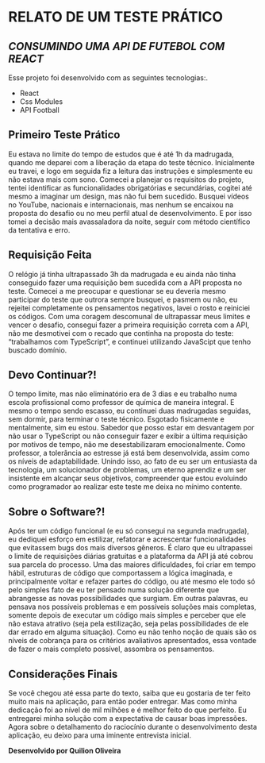# RELATO DE UM TESTE PRÁTICO 
## _CONSUMINDO UMA API DE FUTEBOL COM REACT_

Esse projeto foi desenvolvido com as seguintes tecnologias:.

- React
- Css Modules
- API Football

## Primeiro Teste Prático

Eu estava no limite do tempo de estudos que é até 1h da madrugada, quando me deparei com a liberação da etapa do teste técnico. Inicialmente eu travei, e logo em seguida fiz a leitura das instruções e simplesmente eu não estava mais com sono. Comecei a planejar os requisitos do projeto, tentei identificar as funcionalidades obrigatórias e secundárias, cogitei até mesmo a imaginar um design, mas não fui bem sucedido. Busquei vídeos no YouTube, nacionais e internacionais, mas nenhum se encaixou na proposta do desafio ou no meu perfil atual de desenvolvimento. E por isso tomei a decisão mais avassaladora da noite, seguir com método científico da tentativa e erro. 

## Requisição Feita

O relógio já tinha ultrapassado 3h da madrugada e eu ainda não tinha conseguido fazer uma requisição bem sucedida com a API proposta no teste. Comecei a me preocupar e questionar se eu deveria mesmo participar do teste que outrora sempre busquei, e pasmem ou não, eu rejeitei completamente os pensamentos negativos, lavei o rosto e reiniciei os códigos. Com uma coragem descomunal de ultrapassar meus limites e vencer o desafio, consegui fazer a primeira requisição correta com a API, não me desmotivei com o recado que continha na proposta do teste: “trabalhamos com TypeScript”, e continuei utilizando JavaScipt que tenho buscado domínio.

## Devo Continuar?!

O tempo limite, mas não eliminatório era de 3 dias e eu trabalho numa escola profissional como professor de química de maneira integral. E mesmo o tempo sendo escasso, eu continuei duas madrugadas seguidas, sem dormir, para terminar o teste técnico. Esgotado fisicamente e mentalmente, sim eu estou. Sabedor que posso estar em desvantagem por não usar o TypeScript ou não conseguir fazer e exibir a última requisição por motivos de tempo, não me desestabilizaram emocionalmente. Como professor, a tolerância ao estresse já está bem desenvolvida, assim como os níveis de adaptabilidade. Unindo isso, ao fato de eu ser um entusiasta da tecnologia, um solucionador de problemas, um eterno aprendiz e um ser insistente em alcançar seus objetivos, compreender que estou evoluindo como programador ao realizar este teste me deixa no mínimo contente. 

## Sobre o Software?!

Após ter um código funcional (e eu só consegui na segunda madrugada), eu dediquei esforço em estilizar, refatorar e acrescentar funcionalidades que evitassem bugs dos mais diversos gêneros. É claro que eu ultrapassei o limite de requisições diárias gratuitas e a plataforma da API já até cobrou sua parcela do processo. Uma das maiores dificuldades, foi criar em tempo hábil, estruturas de código que comportassem a lógica imaginada, e principalmente voltar e refazer partes do código, ou até mesmo ele todo só pelo simples fato de eu ter pensado numa solução diferente que abrangesse as novas possibilidades que surgiam. Em outras palavras, eu pensava nos possíveis problemas e em possíveis soluções mais completas, somente depois de executar um código mais simples e perceber que ele não estava atrativo (seja pela estilização, seja pelas possibilidades de ele dar errado em alguma situação). Como eu não tenho noção de quais são os níveis de cobrança para os critérios avaliativos apresentados, essa vontade de fazer o mais completo possível, assombra os pensamentos.

## Considerações Finais

Se você chegou até essa parte do texto, saiba que eu gostaria de ter feito muito mais na aplicação, para então poder entregar. Mas como minha dedicação foi ao nível de mil milhões e é melhor feito do que perfeito. Eu entregarei minha solução com a expectativa de causar boas impressões. Agora sobre o detalhamento do raciocínio durante o desenvolvimento desta aplicação, eu deixo para uma iminente entrevista inicial. 

**Desenvolvido por Quilion Oliveira**
